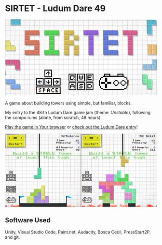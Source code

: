 # SIRTET - Ludum Dare 49

![](https://raw.githubusercontent.com/Aggrathon/LudumDare49/gh-pages/ld_banner.png)

A game about building towers using simple, but familiar, blocks.

My entry to the 48:th Ludum Dare game jam (theme: *Unstable*), following the compo rules (alone, from scratch, 48 hours).

[Play the game in Your browser](https://aggrathon.github.io/LudumDare49/) or [check out the Ludum Dare entry](https://ldjam.com/events/ludum-dare/49/sirtet)!

![](https://raw.githubusercontent.com/Aggrathon/LudumDare49/gh-pages/screenshots.png)

## Software Used

Unity, Visual Studio Code, Paint.net, Audacity, Bosca Ceoil, PressStart2P, and git.
